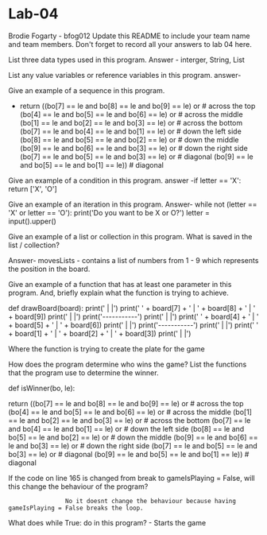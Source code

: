 # Lab-04
Brodie Fogarty - bfog012
Update this README to include your team name and team members. Don't forget to record all your answers to lab 04 here.

List three data types used in this program.
    Answer - interger, String, List
    
List any value variables or reference variables in this program.
    answer- 
    
Give an example of a sequence in this program.

-  return ((bo[7] == le and bo[8] == le and bo[9] == le) or # across the top
 (bo[4] == le and bo[5] == le and bo[6] == le) or # across the middle
 (bo[1] == le and bo[2] == le and bo[3] == le) or # across the bottom
 (bo[7] == le and bo[4] == le and bo[1] == le) or # down the left side
 (bo[8] == le and bo[5] == le and bo[2] == le) or # down the middle
 (bo[9] == le and bo[6] == le and bo[3] == le) or # down the right side
 (bo[7] == le and bo[5] == le and bo[3] == le) or # diagonal
 (bo[9] == le and bo[5] == le and bo[1] == le)) # diagonal
 
Give an example of a condition in this program.
   answer -if letter == 'X':
  return ['X', 'O']
  
Give an example of an iteration in this program.
    Answer-  while not (letter == 'X' or letter == 'O'):
              print('Do you want to be X or O?')
              letter = input().upper()
              
Give an example of a list or collection in this program. What is saved in the list / collection?

Answer- movesLists
      - contains a list of numbers from 1 - 9 which represents the position in the board.
   
Give an example of a function that has at least one parameter in this program. And, briefly explain what the function is trying to achieve.

 def drawBoard(board):
   print('   |   |')
 print(' ' + board[7] + ' | ' + board[8] + ' | ' + board[9])
 print('   |   |')
 print('-----------')
 print('   |   |')
 print(' ' + board[4] + ' | ' + board[5] + ' | ' + board[6])
 print('   |   |')
 print('-----------')
 print('   |   |')
 print(' ' + board[1] + ' | ' + board[2] + ' | ' + board[3])
 print('   |   |')
 
 Where the function is trying to create the plate for the game
 
How does the program determine who wins the game? List the functions that the program use to determine the winner.

def isWinner(bo, le):

 return ((bo[7] == le and bo[8] == le and bo[9] == le) or # across the top
 (bo[4] == le and bo[5] == le and bo[6] == le) or # across the middle
 (bo[1] == le and bo[2] == le and bo[3] == le) or # across the bottom
 (bo[7] == le and bo[4] == le and bo[1] == le) or # down the left side
 (bo[8] == le and bo[5] == le and bo[2] == le) or # down the middle
 (bo[9] == le and bo[6] == le and bo[3] == le) or # down the right side
 (bo[7] == le and bo[5] == le and bo[3] == le) or # diagonal
 (bo[9] == le and bo[5] == le and bo[1] == le)) # diagonal

If the code on line 165 is changed from break to gameIsPlaying = False, will this change the behaviour of the program?
                    
                    No it doesnt change the behaviour because having gameIsPlaying = False breaks the loop.
What does while True: do in this program?
                    - Starts the game



 

